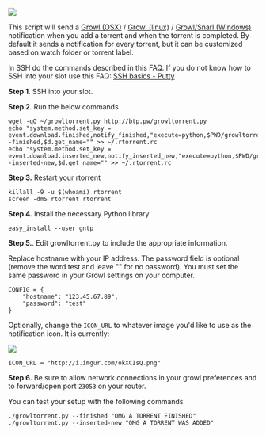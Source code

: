 
![](http://i.imgur.com/LxxHuH4.png)

This script will send a [Growl (OSX)](http://growl.info/) / [Growl (linux)](http://mattn.github.io/growl-for-linux/) / [Growl/Snarl (Windows)](http://www.prowlapp.com/faq.php#windows) notification when you add a torrent and when the torrent is completed. By default it sends a notification for every torrent, but it can be customized based on watch folder or torrent label.

In SSH do the commands described in this FAQ. If you do not know how to SSH into your slot use this FAQ: [SSH basics - Putty](https://www.feralhosting.com/faq/view?question=12)

**Step 1**. SSH into your slot.

**Step 2**. Run the below commands

~~~
wget -qO ~/growltorrent.py http://btp.pw/growltorrent.py
echo "system.method.set_key = event.download.finished,notify_finished,"execute=python,$PWD/growltorrent.py,--finished,$d.get_name="" >> ~/.rtorrent.rc
echo "system.method.set_key = event.download.inserted_new,notify_inserted_new,"execute=python,$PWD/growltorrent.py,--inserted-new,$d.get_name="" >> ~/.rtorrent.rc
~~~

**Step 3.** Restart your rtorrent

~~~
killall -9 -u $(whoami) rtorrent
screen -dmS rtorrent rtorrent
~~~

**Step 4.** Install the necessary Python library

~~~
easy_install --user gntp
~~~

**Step 5.**. Edit growltorrent.py to include the appropriate information.

Replace hostname with your IP address. The password field is optional (remove the word test and leave "" for no password). You must set the same password in your Growl settings on your computer.

~~~
CONFIG = {
    "hostname": "123.45.67.89",
    "password": "test"
}
~~~

Optionally, change the `ICON_URL` to whatever image you'd like to use as the notification icon. It is currently:

![](http://i.imgur.com/okXCIsQ.png)

~~~
ICON_URL = "http://i.imgur.com/okXCIsQ.png"
~~~

**Step 6.** Be sure to allow network connections in your growl preferences and to forward/open port `23053` on your router. 

You can test your setup with the following commands

~~~
./growltorrent.py --finished "OMG A TORRENT FINISHED"
./growltorrent.py --inserted-new "OMG A TORRENT WAS ADDED"
~~~



